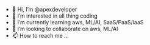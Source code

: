 - 👋 Hi, I’m @apexdeveloper
- 👀 I’m interested in all thing coding 
- 🌱 I’m currently learning aws, ML/AI, SaaS/PaaS/IaaS
- 💞️ I’m looking to collaborate on aws, ML/AI
- 📫 How to reach me ...

<!---
apexdeveloper/apexdeveloper is a ✨ special ✨ repository because its `README.md` (this file) appears on your GitHub profile.
You can click the Preview link to take a look at your changes.
--->
